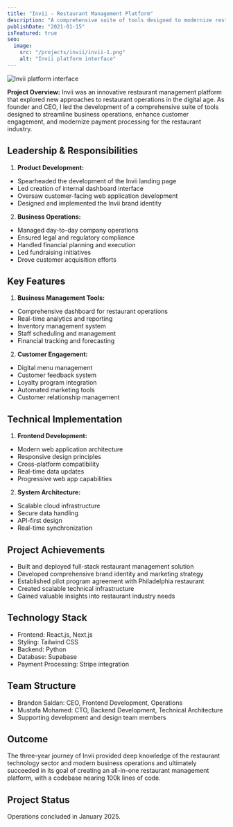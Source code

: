 ```yaml
---
title: "Invii - Restaurant Management Platform"
description: "A comprehensive suite of tools designed to modernize restaurant operations through innovative technology solutions."
publishDate: "2021-01-15"
isFeatured: true
seo:
  image:
    src: "/projects/invii/invii-1.png"
    alt: "Invii platform interface"
---
```


<img src="/projects/invii/invii-1.png" alt="Invii platform interface" class="rounded-lg w-full" />

**Project Overview:**
Invii was an innovative restaurant management platform that explored new approaches to restaurant operations in the digital age. As founder and CEO, I led the development of a comprehensive suite of tools designed to streamline business operations, enhance customer engagement, and modernize payment processing for the restaurant industry.

## Leadership & Responsibilities

1. **Product Development:**

- Spearheaded the development of the Invii landing page
- Led creation of internal dashboard interface
- Oversaw customer-facing web application development
- Designed and implemented the Invii brand identity

2. **Business Operations:**

- Managed day-to-day company operations
- Ensured legal and regulatory compliance
- Handled financial planning and execution
- Led fundraising initiatives
- Drove customer acquisition efforts

## Key Features

1. **Business Management Tools:**

- Comprehensive dashboard for restaurant operations
- Real-time analytics and reporting
- Inventory management system
- Staff scheduling and management
- Financial tracking and forecasting

2. **Customer Engagement:**

- Digital menu management
- Customer feedback system
- Loyalty program integration
- Automated marketing tools
- Customer relationship management

## Technical Implementation

1. **Frontend Development:**

- Modern web application architecture
- Responsive design principles
- Cross-platform compatibility
- Real-time data updates
- Progressive web app capabilities

2. **System Architecture:**

- Scalable cloud infrastructure
- Secure data handling
- API-first design
- Real-time synchronization

## Project Achievements

- Built and deployed full-stack restaurant management solution
- Developed comprehensive brand identity and marketing strategy
- Established pilot program agreement with Philadelphia restaurant
- Created scalable technical infrastructure
- Gained valuable insights into restaurant industry needs

## Technology Stack

- Frontend: React.js, Next.js
- Styling: Tailwind CSS
- Backend: Python
- Database: Supabase
- Payment Processing: Stripe integration

## Team Structure

- Brandon Saldan: CEO, Frontend Development, Operations
- Mustafa Mohamed: CTO, Backend Development, Technical Architecture
- Supporting development and design team members

## Outcome

The three-year journey of Invii provided deep knowledge of the restaurant technology sector and modern business operations and ultimately succeeded in its goal of creating an all-in-one restaurant management platform, with a codebase nearing 100k lines of code.

## Project Status

Operations concluded in January 2025.
